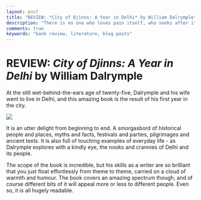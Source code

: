 ```yaml
---
layout: post
title: "REVIEW: *City of Djinns: A Year in Delhi* by William Dalrymple"
description: "There is no one who loves pain itself, who seeks after it and wants to have it, simply because it is pain..."
comments: true
keywords: "book review, literature, blog posts"
---
```


# REVIEW: *City of Djinns: A Year in Delhi* by William Dalrymple

At the still wet-behind-the-ears age of twenty-five, Dalrymple and his wife went to live in Delhi, and this amazing book is the result of his first year in the city.

![](https://quicksilver.scoopwhoop.com/unsafe/1260x0/center/https://s4.scoopwhoop.com/anj/jdjdj/531545666.jpg)

It is an utter delight from beginning to end. A smorgasbord of historical people and places, myths and facts, festivals and parties, pilgrimages and ancient texts. It is also full of touching examples of everyday life - as Dalrymple explores with a kindly eye, the nooks and crannies of Delhi and its people.

The scope of the book is incredible, but his skills as a writer are so brilliant that you just float effortlessly from theme to theme, carried on a cloud of warmth and humour. The book covers an amazing spectrum though, and of course different bits of it will appeal more or less to different people. Even so, it is all hugely readable.